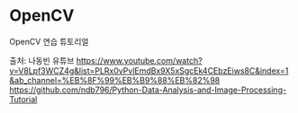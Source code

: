 # OpenCV
OpenCV 연습 튜토리얼

출처: 나동빈 유튜브 https://www.youtube.com/watch?v=V8Lpf3WCZ4g&list=PLRx0vPvlEmdBx9X5xSgcEk4CEbzEiws8C&index=1&ab_channel=%EB%8F%99%EB%B9%88%EB%82%98
https://github.com/ndb796/Python-Data-Analysis-and-Image-Processing-Tutorial
